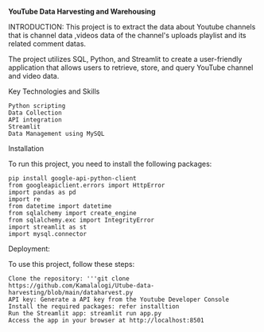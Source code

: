 
**YouTube Data Harvesting and Warehousing**

INTRODUCTION:
This project is to extract the data about Youtube channels that is channel data ,videos data of the channel's uploads playlist and its related comment datas. 

 The project utilizes SQL, Python, and Streamlit to create a user-friendly application that allows users to retrieve, store, and query YouTube channel and video data.

Key Technologies and Skills

    Python scripting
    Data Collection
    API integration
    Streamlit
    Data Management using MySQL 

Installation

To run this project, you need to install the following packages:

    pip install google-api-python-client
    from googleapiclient.errors import HttpError
    import pandas as pd
    import re
    from datetime import datetime
    from sqlalchemy import create_engine
    from sqlalchemy.exc import IntegrityError
    import streamlit as st
    import mysql.connector

Deployment:

To use this project, follow these steps:

    Clone the repository: '''git clone https://github.com/Kamalalogi/Utube-data-harvesting/blob/main/dataharvest.py
    API key: Generate a API key from the Youtube Developer Console
    Install the required packages: refer installtion
    Run the Streamlit app: streamlit run app.py
    Access the app in your browser at http://localhost:8501



